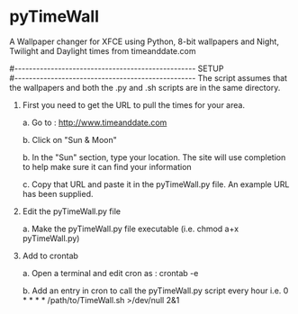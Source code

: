 # pyTimeWall
A Wallpaper changer for XFCE using Python, 8-bit wallpapers and Night, Twilight and Daylight times from timeanddate.com

#--------------------------------------------------
		        SETUP	
#--------------------------------------------------
The script assumes that the wallpapers and both the .py and .sh
scripts are in the same directory.

1. First you need to get the URL to pull the times for your area.

	a. Go to : http://www.timeanddate.com

	b. Click on "Sun & Moon"

	b. In the "Sun" section, type your location.  The site will use
	   completion to help make sure it can find your information
	
	c. Copy that URL and paste it in the pyTimeWall.py file.  An
	   example URL has been supplied.

2. Edit the pyTimeWall.py file

	a.  Make the pyTimeWall.py file executable (i.e. chmod a+x pyTimeWall.py)

3. Add to crontab

	a.  Open a terminal and edit cron as : crontab -e

	b.  Add an entry in cron to call the pyTimeWall.py script every hour
		i.e. 0 * * * * /path/to/TimeWall.sh >/dev/null 2&1
